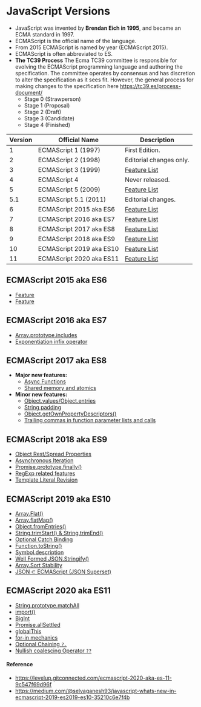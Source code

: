 # JavaScript Versions

- JavaScript was invented by **Brendan Eich in 1995**, and became an ECMA standard in 1997.
- ECMAScript is the official name of the language.
- From 2015 ECMAScript is named by year (ECMAScript 2015).
- ECMAScript is often abbreviated to ES.
- **The TC39 Process** The Ecma TC39 committee is responsible for evolving the ECMAScript programming language and authoring the specification. The committee operates by consensus and has discretion to alter the specification as it sees fit. However, the general process for making changes to the specification here https://tc39.es/process-document/
  - Stage 0 (Strawperson)
  - Stage 1 (Proposal)
  - Stage 2 (Draft)
  - Stage 3 (Candidate)
  - Stage 4 (Finished)

| Version |	Official Name	| Description
| --- | --- | --- |
1	| ECMAScript 1 (1997)	| First Edition.
2	| ECMAScript 2 (1998)	| Editorial changes only.
3	| ECMAScript 3 (1999)	| [Feature List](/#link)
4	| ECMAScript 4	| Never released.
5	| ECMAScript 5 (2009) | [Feature List](/#link)
5.1	| ECMAScript 5.1 (2011)	| Editorial changes.
6	| ECMAScript 2015 aka ES6 | [Feature List](#ecmascript-2015-aka-es6)
7	| ECMAScript 2016	aka ES7 | [Feature List](#ecmascript-2016-aka-es7)
8	| ECMAScript 2017	aka ES8 | [Feature List](#ecmascript-2017-aka-es8)
9	| ECMAScript 2018 aka ES9 | [Feature List](#ecmascript-2018-aka-es9)
10 | ECMAScript 2019 aka ES10 | [Feature List](#ecmascript-2019-aka-es10)
11	| ECMAScript 2020 aka ES11 | [Feature List](#ecmascript-2020-aka-es11)

## ECMAScript 2015 aka ES6
- [Feature](#link)
- [Feature](#link)

## ECMAScript 2016 aka ES7
- [Array.prototype.includes](#link)
- [Exponentiation infix operator](#link)

## ECMAScript 2017 aka ES8
- **Major new features:**
  - [Async Functions](#link)
  - [Shared memory and atomics](#link)
- **Minor new features:**
  - [Object.values/Object.entries](#link)
  - [String padding](#link)
  - [Object.getOwnPropertyDescriptors()](#link)
  - [Trailing commas in function parameter lists and calls](#link)

## ECMAScript 2018 aka ES9
- [Object Rest/Spread Properties](#link)
- [Asynchronous Iteration](#link)
- [Promise.prototype.finally()](#link)
- [RegExp related features](#link)
- [Template Literal Revision](#link)

## ECMAScript 2019 aka ES10
- [Array.Flat()](#link)
- [Array.flatMap()](#link)
- [Object.fromEntries()](#link)
- [String.trimStart() & String.trimEnd()](#link)
- [Optional Catch Binding](#link)
- [Function.toString()](#link)
- [Symbol.description](#link)
- [Well Formed JSON.Stringify()](#link)
- [Array.Sort Stability](#link)
- [JSON ⊂ ECMAScript (JSON Superset)](#link)

## ECMAScript 2020 aka ES11
- [String.prototype.matchAll](#link)
- [import()](#link)
- [BigInt](#link)
- [Promise.allSettled](#link)
- [globalThis](#link)
- [for-in mechanics](#link)
- [Optional Chaining ```?.```](#link)
- [Nullish coalescing Operator ```??```](#link)


#### Reference
- https://levelup.gitconnected.com/ecmascript-2020-aka-es-11-9c547f69d96f
- https://medium.com/@selvaganesh93/javascript-whats-new-in-ecmascript-2019-es2019-es10-35210c6e7f4b

